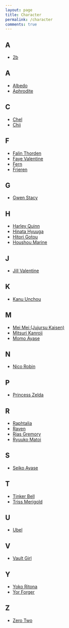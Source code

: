 ```yaml
---
layout: page
title: Character
permalink: /character
comments: true
---
```


<h2 style="text-align: left;">A</h2><div><ul style="text-align: left;">
	<li><a href="https://yourcosplay.github.io/categories#2b">2b</a></li>
</ul></div>

<h2 style="text-align: left;">A</h2><div><ul style="text-align: left;">
	<li><a href="https://yourcosplay.github.io/categories#Albedo">Albedo</a></li>
	<li><a href="https://yourcosplay.github.io/categories#Aphrodite">Aphrodite</a></li>
</ul></div>

<h2 style="text-align: left;">C</h2><div><ul style="text-align: left;">
	<li><a href="https://yourcosplay.github.io/categories#Chel">Chel</a></li>
	<li><a href="https://yourcosplay.github.io/categories#Chii">Chii</a></li>
</ul></div>

<h2 style="text-align: left;">F</h2><div><ul style="text-align: left;">
	<li><a href="https://yourcosplay.github.io/categories#Falin-Thorden">Falin Thorden</a></li>
	<li><a href="https://yourcosplay.github.io/categories#Faye-Valentine">Faye Valentine</a></li>
	<li><a href="https://yourcosplay.github.io/categories#Fern">Fern</a></li>
	<li><a href="https://yourcosplay.github.io/categories#Frieren">Frieren</a></li>
</ul></div>

<h2 style="text-align: left;">G</h2><div><ul style="text-align: left;">
	<li><a href="https://yourcosplay.github.io/categories#Gwen-Stacy">Gwen Stacy</a></li>
</ul></div>

<h2 style="text-align: left;">H</h2><div><ul style="text-align: left;">
		<li><a href="https://yourcosplay.github.io/categories#Harley-Quinn">Harley Quinn</a></li>
		<li><a href="https://yourcosplay.github.io/categories#Hinata-Hyuuga">Hinata Hyuuga</a></li>
		<li><a href="https://yourcosplay.github.io/categories#Hitori-Gotou">Hitori Gotou</a></li>
		<li><a href="https://yourcosplay.github.io/categories#Houshou-Marine">Houshou Marine</a></li>
</ul></div>

<h2 style="text-align: left;">J</h2><div><ul style="text-align: left;">
	<li><a href="https://yourcosplay.github.io/categories#Jill-Valentine">Jill Valentine</a></li>
</ul></div>

<h2 style="text-align: left;">K</h2><div><ul style="text-align: left;">
	<li><a href="https://yourcosplay.github.io/categories#Kanu-Unchou">Kanu Unchou</a></li>
</ul></div>

<h2 style="text-align: left;">M</h2><div><ul style="text-align: left;">
	<li><a href="https://yourcosplay.github.io/categories#Mei-Mei">Mei Mei (Jujursu Kaisen)</a></li>
	<li><a href="https://yourcosplay.github.io/categories#Mitsuri-Kanroji">Mitsuri Kanroji</a></li>
	<li><a href="https://yourcosplay.github.io/categories#Momo-Ayase">Momo Ayase</a></li>
</ul></div>

<h2 style="text-align: left;">N</h2><div><ul style="text-align: left;">
	<li><a href="https://yourcosplay.github.io/categories#Nico-Robin">Nico Robin</a></li>
</ul></div>

<h2 style="text-align: left;">P</h2><div><ul style="text-align: left;">
	<li><a href="https://yourcosplay.github.io/categories#Princess-Zelda">Princess Zelda</a></li>
</ul></div>

<h2 style="text-align: left;">R</h2><div><ul style="text-align: left;">
	<li><a href="https://yourcosplay.github.io/categories#Raphtalia">Raphtalia</a></li>
	<li><a href="https://yourcosplay.github.io/categories#Raven">Raven</a></li>
	<li><a href="https://yourcosplay.github.io/categories#Rias-Gremory">Rias Gremory</a></li>
	<li><a href="https://yourcosplay.github.io/categories#Ryuuko-Matoi">Ryuuko Matoi</a></li>
</ul></div>

<h2 style="text-align: left;">S</h2><div><ul style="text-align: left;">
	<li><a href="https://yourcosplay.github.io/categories#Seiko-Ayase">Seiko Ayase</a></li>
</ul></div>

<h2 style="text-align: left;">T</h2><div><ul style="text-align: left;">
	<li><a href="https://yourcosplay.github.io/categories#Tinker-Bell">Tinker Bell</a></li>
	<li><a href="https://yourcosplay.github.io/categories#Triss-Merigold">Triss Merigold</a></li>
</ul></div>

<h2 style="text-align: left;">U</h2><div><ul style="text-align: left;">
	<li><a href="https://yourcosplay.github.io/categories#Ubel">Ubel</a></li>
</ul></div>

<h2 style="text-align: left;">V</h2><div><ul style="text-align: left;">
	<li><a href="https://yourcosplay.github.io/categories#Vault-Girl">Vault Girl</a></li>
</ul></div>

<h2 style="text-align: left;">Y</h2><div><ul style="text-align: left;">
	<li><a href="https://yourcosplay.github.io/categories#Yoko-Ritona">Yoko Ritona</a></li>
	<li><a href="https://yourcosplay.github.io/categories#Yor-Forger">Yor Forger</a></li>
</ul></div>

<h2 style="text-align: left;">Z</h2><div><ul style="text-align: left;">
	<li><a href="https://yourcosplay.github.io/categories#Zero-Two">Zero Two</a></li>
</ul></div>